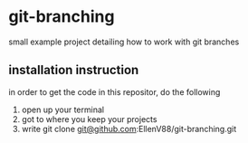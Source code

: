 # git-branching
small example project detailing how to work with git branches

## installation instruction
in order to get the code in this repositor, do the following

1. open up your terminal
2. got to where you keep your projects
3. write git clone git@github.com:EllenV88/git-branching.git

